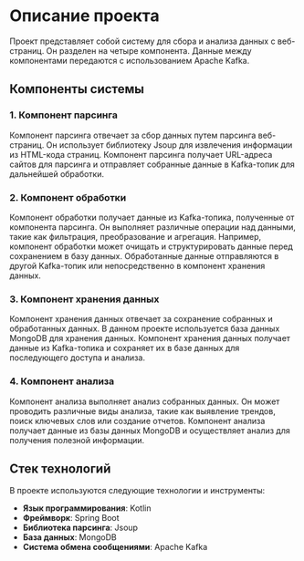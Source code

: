 # Описание проекта

Проект представляет собой систему для сбора и анализа данных с веб-страниц.
Он разделен на четыре компонента.
Данные между компонентами передаются с использованием Apache Kafka.

## Компоненты системы

### 1. Компонент парсинга

Компонент парсинга отвечает за сбор данных путем парсинга веб-страниц.
Он использует библиотеку Jsoup для извлечения информации из HTML-кода страниц.
Компонент парсинга получает URL-адреса сайтов для парсинга и отправляет собранные данные
в Kafka-топик для дальнейшей обработки.

### 2. Компонент обработки

Компонент обработки получает данные из Kafka-топика, полученные от компонента парсинга.
Он выполняет различные операции над данными, такие как фильтрация, преобразование и агрегация.
Например, компонент обработки может очищать и структурировать данные перед сохранением в базу данных.
Обработанные данные отправляются в другой Kafka-топик или непосредственно в компонент хранения данных.

### 3. Компонент хранения данных

Компонент хранения данных отвечает за сохранение собранных и обработанных данных.
В данном проекте используется база данных MongoDB для хранения данных.
Компонент хранения данных получает данные из Kafka-топика и сохраняет их в базе данных для последующего
доступа и анализа.

### 4. Компонент анализа

Компонент анализа выполняет анализ собранных данных.
Он может проводить различные виды анализа, такие как выявление трендов,
поиск ключевых слов или создание отчетов. Компонент анализа получает данные из базы данных MongoDB
и осуществляет анализ для получения полезной информации.

## Стек технологий

В проекте используются следующие технологии и инструменты:

- **Язык программирования**: Kotlin
- **Фреймворк**: Spring Boot
- **Библиотека парсинга**: Jsoup
- **База данных**: MongoDB
- **Система обмена сообщениями**: Apache Kafka